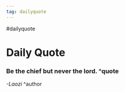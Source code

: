 ```yaml
---
tag: dailyquote
---
```


#dailyquote

# Daily Quote

### Be the chief but never the lord. ^quote
*-Laozi* ^author
